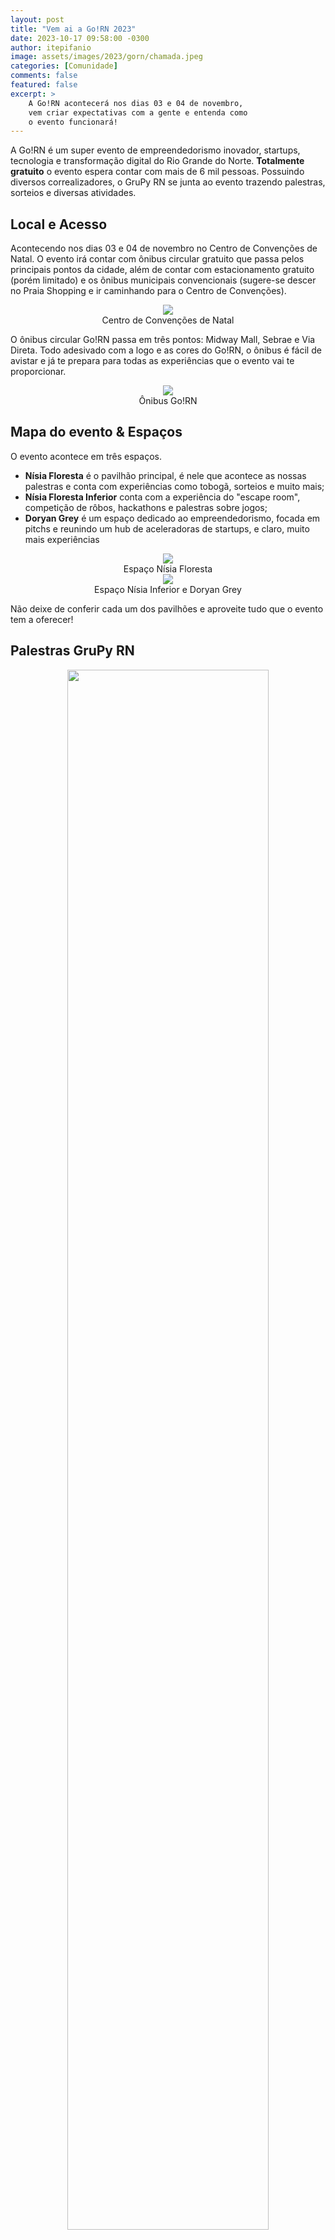 ```yaml
---
layout: post
title: "Vem ai a Go!RN 2023"
date: 2023-10-17 09:58:00 -0300
author: itepifanio
image: assets/images/2023/gorn/chamada.jpeg
categories: [Comunidade]
comments: false
featured: false
excerpt: >
    A Go!RN acontecerá nos dias 03 e 04 de novembro, 
    vem criar expectativas com a gente e entenda como 
    o evento funcionará!
---
```


A Go!RN é um super evento de empreendedorismo inovador, startups, 
tecnologia e transformação digital do Rio Grande do Norte. **Totalmente 
gratuito** o evento espera contar com mais de 6 mil pessoas. Possuindo 
diversos correalizadores, o GruPy RN se junta ao evento trazendo 
palestras, sorteios e diversas atividades.

## Local e Acesso

Acontecendo nos dias 03 e 04 de novembro no Centro de Convenções de Natal. 
O evento irá contar com ônibus circular gratuito que passa pelos principais 
pontos da cidade, além de contar com estacionamento gratuito (porém limitado) 
e os ônibus municipais convencionais (sugere-se descer no Praia Shopping e ir 
caminhando para o Centro de Convenções).

<div style="text-align:center">
    <img src="{{ site.baseurl }}/assets/images/2023/gorn/centro_convencoes.jpg"/>
    <figcaption>Centro de Convenções de Natal</figcaption>
</div>

O ônibus circular Go!RN passa em três pontos: Midway Mall, Sebrae e Via Direta.
Todo adesivado com a logo e as cores do Go!RN, o ônibus é fácil de avistar e já 
te prepara para todas as experiências que o evento vai te proporcionar.

<div style="text-align:center">
    <img src="{{ site.baseurl }}/assets/images/2023/gorn/onibus_gorn.png"/>
    <figcaption>Ônibus Go!RN</figcaption>
</div>

## Mapa do evento & Espaços

O evento acontece em três espaços. 
- **Nísia Floresta** é o pavilhão principal, é nele que acontece as nossas 
palestras e conta com experiências como tobogã, sorteios e muito mais; 
- **Nísia Floresta Inferior** conta com a experiência do "escape room", 
competição de rôbos, hackathons e palestras sobre jogos; 
- **Doryan Grey** é um espaço dedicado ao empreendedorismo, focada em pitchs 
e reunindo um hub de aceleradoras de startups, e claro, muito mais experiências

<div style="text-align:center">
    <img src="{{ site.baseurl }}/assets/images/2023/gorn/espaco_nisia_floresta.png"/>
    <figcaption>Espaço Nísia Floresta</figcaption>
</div>

<div style="text-align:center">
    <img src="{{ site.baseurl }}/assets/images/2023/gorn/espaco_nisia_inferior_e_doryan_grey.png"/>
    <figcaption>Espaço Nísia Inferior e Doryan Grey</figcaption>
</div>

Não deixe de conferir cada um dos pavilhões e aproveite tudo que o evento tem 
a oferecer!

## Palestras GruPy RN

<div style="text-align:center">
    <img src="{{ site.baseurl }}/assets/images/2023/gorn/palestras_primeiro_dia.png" width="80%"/>
    <figcaption>Palestras primeiro dia</figcaption>
</div>

<div style="text-align:center">
    <img src="{{ site.baseurl }}/assets/images/2023/gorn/palestras_segundo_dia.png" width="80%"/>
    <figcaption>Palestras segundo dia</figcaption>
</div>

<details>
<summary>[Techno - Palco 2] Kafka + Airflow, uma combinação que dá certo</summary>
<ul>
<li>🧑‍💻 Palestrante: Juliany Raiol</li>
<li>📚 Bio: Amazonense, engenheira de software e participante da comunidade Python de Manaus. Tem interesse em sistemas distribuídos, open source e ficção científica</li>
<li>🎤 Sobre: O objetivo desta palestra é explicar alguns conceitos sobre o processamento de dados em tempo com o Apache Kafka, além de apresentar casos de uso da ferramenta</li>
</ul>
</details>

<details>
<summary>[Techno - Palco 1] Criação de mundos utilizando caos</summary>
<ul>
<li>🧑‍💻 Palestrante: Anderson Pereira</li>
<li>📚 Bio: Gestor de projetos da Nova data, formado em Informática pra internet (IFRN) estudande de Bacharelado em Tecnologia da informação (UFRN) e entusiasta por games e afins</li>
<li>🎤 Sobre: Criação e ultilização do ruído de Perlin na geração procedural de mundos de videogame</li>
</ul>
</details>

<details>
<summary>[Multitemático] Contabilidade para desenvolvedores: trabalhando para o exterior</summary>
<ul>
<li>🧑‍💻 Palestrante: Victor Torres</li>
<li>📚 Bio: Engenheiro de software com mais de dez anos de experiência em múltiplas indústrias de impacto internacional: banking, telefonia, data extraction, mud logging e educação</li>
<li>🎤 Sobre:Você já sonhou em trabalhar para o exterior? Descubra como aproveitar ao máximo as oportunidades globais, enfrentar desafios e transformar seu sonho de trabalhar no exterior em realidade. Abordaremos tópicos essenciais, desde a criação de um CNPJ até a gestão de impostos e a emissão de notas fiscais em um ambiente internacional.</li>
</ul>
</details>

<details>
<summary>[Techno - Palco 2] APIs com FastAPI</summary>
<ul>
<li>🧑‍💻 Palestrante: Ítalo Rossi</li>
</ul>
</details>

<details>
<summary>[Techno - Palco 1] BINGO! Automatizando a criação de cartelas com Pillow</summary>
<ul>
<li>🧑‍💻 Palestrante: Alynne Ferreira</li>
<li>📚 Bio: Engenheira de Software, dançarina e coreógrafa iniciante. Entusiasta da interdisciplinaridade e do ensino da programação além do óbvio</li>
<li>
🎤 Sobre: Você gosta de bingo? Já pensou em ter cartelas personalizadas, mas desiste pelo trabalho de editar uma por uma? Nesta palestra vamos descobrir como fazer isso de forma automatizada!
</li>
</ul>
</details>

<details>
<summary>[Techno - Palco 1] Quebrando Captchas com Python</summary>
<ul>
<li>🧑‍💻 Palestrante: Luan Silva</li>
<li>📚 Bio: Sou Luan, moro em Natal e trabalho com crawlers desde 2019</li>
<li>
🎤 Sobre: Retirar textos de imagem pode ser mais facil do que parece, mostrarei a junção de tratamento de imagens e Python, podem ter um ótimo resultado
</li>
</ul>
</details>

<details>
<summary>[Techno - Palco 1] Introdução a Programação Paralela Com Python</summary>
<ul>
<li>🧑‍💻 Palestrante: Lucas Matheus</li>
<li>📚 Bio: Olá, Me chamo Lucas Matheus, sou Técnico em Informática para Internet (IFRN) e Redes de Computadores (UFRN - IMD). Atualmente, sou estudante de Sistemas para Internet (IFRN). Profissionalmente, sou co-fundador da empresa LavaiLavem Turismo, uma agência de vendas de passeios com ênfase no turismo inteligente, e bolsista de Iniciação Científica em projetos nas áreas de Sistemas Multi-Vant, 5G, Arquitetura de Alto Desempenho e Realidade Aumentada</li>
<li>
🎤 Sobre: Exploraremos como implementar a programação paralela usando a linguagem de programação Python. Ao longo dessa exploração, aprenderemos sobre bibliotecas fundamentais, como threading e multiprocessing, que nos permitem trabalhar com threads e processos em Python
</li>
</ul>
</details>

<details>
<summary>[Techno - Palco 1] Monitoramento de aplicações em Python</summary>
<ul>
<li>🧑‍💻 Palestrante: Álvaro Ferreira</li>
<li>📚 Bio: Álvaro é Engenheiro de Plataforma no Méliuz e trabalha diariamente com Python, CI/CD, AWS e outras tecnologias da sopa de letrinhas de TI. Atualmente as suas áreas de interesse em TI são DevOps, inteligência artificial e open-source</li>
<li>
🎤 Sobre: Após desenvolvermos uma aplicação e lança-la para o ambiente de produção, devemos monitora-la para termos certeza de que tudo esta ocorrendo bem. Iremos entender o que antecede o monitoramento, o que é monitoramento, daremos uma olhada em módulos do próprio Python que nos auxiliam nessa tarefa e quais outras ferramentas podemos utilizar
</li>
</ul>
</details>

<p>&nbsp;</p>

## Atividades e sorteios

A experiência Go!RN é completa, com jogos, gatilhos, conhecimento, networking, experiências e sorteios!

### Passaporte

Durante o credenciamento no evento você irá receber um passaporte para viajar 
pelas diversas experiências que o Go!RN 2023 vai trazer. Cada carimbo de atividade 
realizada durante o evento é contabilizado e pode ser utilizado para trocar por 
brindes e prêmios durante o evento.

<div style="text-align:center">
    <img src="{{ site.baseurl }}/assets/images/2023/gorn/passaporte.png" width="80%"/>
    <figcaption>Passaporte do evento</figcaption>
</div>

### App Gamificado

O evento conta com um site e app `https://gamificacao.gorn.com.br/` que conta com diversas atividades, mesclando o real e o virtual, expandindo as experiências dos participantes no evento!

### Sorteios

Não voltamos da Python Nordeste 2023 de mãos abanando e estaremos sorteando copos, camisas 
e sacolinhas do evento. Assim como estaremos distribuindo brindes para quem participar das 
nossas palestras e nos marcar nas redes sociais!

## Conclusão

O evento tem entrada e transporte gratuito, com diversas atrações, experiências, jogos e oportunidades. Esperamos te ver lá e poder te presentear com os brindes especiais que preparamos!
